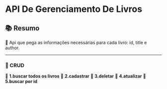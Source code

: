 <h1> API De Gerenciamento De Livros </h2>

<h2>📚 Resumo </h2> 

🔹 Api que pega as informações necessárias para cada livro: id, title e author.

<hr>

<h3>🔺 CRUD </h3>

🔹 <strong>1.buscar todos os livros</strong>
🔹 <strong>2.cadastrar</strong>
🔹 <strong>3.deletar</strong>
🔹 <strong>4.atualizar</strong>
🔹 <strong>5.buscar por id</strong>



